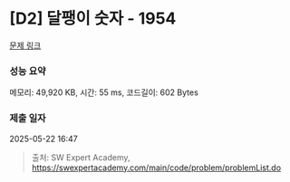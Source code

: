 # [D2] 달팽이 숫자 - 1954 

[문제 링크](https://swexpertacademy.com/main/code/problem/problemDetail.do?contestProbId=AV5PobmqAPoDFAUq) 

### 성능 요약

메모리: 49,920 KB, 시간: 55 ms, 코드길이: 602 Bytes

### 제출 일자

2025-05-22 16:47



> 출처: SW Expert Academy, https://swexpertacademy.com/main/code/problem/problemList.do